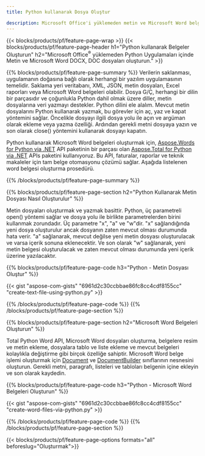 ```yaml
---
title: Python kullanarak Dosya Oluştur 

description: Microsoft Office'i yüklemeden metin ve Microsoft Word belgeleri oluşturun 
---
```


{{< blocks/products/pf/feature-page-wrap >}}
{{< blocks/products/pf/feature-page-header h1="Python kullanarak Belgeler Oluşturun" h2="Microsoft Office<sup>&reg;</sup> yüklemeden Python Uygulamaları içinde Metin ve Microsoft Word DOCX, DOC dosyaları oluşturun." >}}

{{% blocks/products/pf/feature-page-summary %}}
Verilerin saklanması, uygulamanın doğasına bağlı olarak herhangi bir yazılım uygulamasının temelidir. Saklama yeri veritabanı, XML, JSON, metin dosyaları, Excel raporları veya Microsoft Word belgeleri olabilir. Dosya G/Ç, herhangi bir dilin bir parçasıdır ve çoğunlukla Python dahil olmak üzere diller, metin dosyalarına veri yazmayı destekler. Python dilini ele alalım. Mevcut metin dosyalarını Python kullanarak yazmak, bu görevler için aç, yaz ve kapat yöntemini sağlar. Öncelikle dosyayı ilgili dosya yolu ile açın ve argüman olarak ekleme veya yazma özelliği. Ardından gerekli metni dosyaya yazın ve son olarak close() yöntemini kullanarak dosyayı kapatın. 

Python kullanarak Microsoft Word belgeleri oluşturmak için, [Aspose.Words for Python via .NET](https://products.aspose.com/words/python-net/) API paketinin bir parçası olan [Aspose.Total for Python via .NET](https://products.aspose.com/total/python-net/) APIs paketini kullanıyoruz. Bu API, faturalar, raporlar ve teknik makaleler için tam belge otomasyonu çözümü sağlar. Aşağıda listelenen word belgesi oluşturma prosedürü.

{{% /blocks/products/pf/feature-page-summary  %}}

{{% blocks/products/pf/feature-page-section  h2="Python Kullanarak Metin Dosyası Nasıl Oluşturulur" %}}

Metin dosyaları oluşturmak ve yazmak basittir. Python, üç parametreli open() yöntemi sağlar ve dosya yolu ile birlikte parametrelerden birini kullanmak zorundadır. Üç parametre "x", "a" ve "w"dir. "x" sağlandığında yeni dosya oluşturulur ancak dosyanın zaten mevcut olması durumunda hata verir. "a" sağlanarak, mevcut değilse yeni metin dosyası oluşturulacak ve varsa içerik sonuna eklenecektir. Ve son olarak "w" sağlanarak, yeni metin belgesi oluşturulacak ve zaten mevcut olması durumunda yeni içerik üzerine yazılacaktır.

{{% blocks/products/pf/feature-page-code h3="Python - Metin Dosyası Oluştur" %}}

{{< gist "aspose-com-gists" "6961d2c30ccbbae86fc8cc4cdf8155cc" "create-text-file-using-python.py" >}}

{{% /blocks/products/pf/feature-page-code  %}}
{{% /blocks/products/pf/feature-page-section %}}

{{% blocks/products/pf/feature-page-section  h2="Microsoft Word Belgeleri Oluşturun" %}}

Total Python Word API, Microsoft Word dosyaları oluşturma, belgelere resim ve metin ekleme, dosyalara tablo ve liste ekleme ve mevcut belgeleri kolaylıkla değiştirme gibi birçok özelliğe sahiptir. Microsoft Word belge işlemi oluşturmak için [Document](https://reference.aspose.com/words/python-net/aspose.words/document/) ve [DocumentBuilder](https://reference.aspose.com/words/python-net/aspose.words/documentbuilder/) sınıflarının nesnesini oluşturun. Gerekli metni, paragrafı, listeleri ve tabloları belgenin içine ekleyin ve son olarak kaydedin.

{{% blocks/products/pf/feature-page-code h3="Python - Microsoft Word Belgeleri Oluşturun" %}}

{{< gist "aspose-com-gists" "6961d2c30ccbbae86fc8cc4cdf8155cc" "create-word-files-via-python.py" >}}

{{% /blocks/products/pf/feature-page-code  %}}
{{% /blocks/products/pf/feature-page-section %}}

{{< blocks/products/pf/feature-page-options formats="all" beforeslug="Oluşturmak">}}